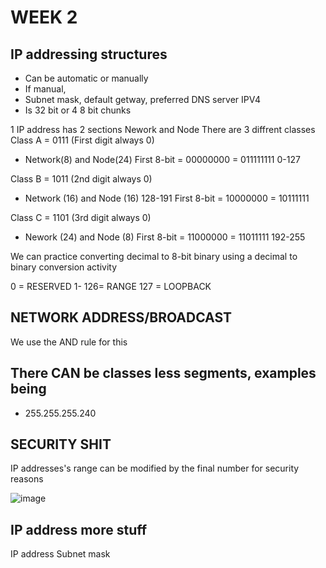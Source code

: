 # WEEK 2
## IP addressing structures
- Can be automatic or manually
- If manual,
- Subnet mask, default getway, preferred DNS server
IPV4
- Is 32 bit or 4 8 bit chunks


1 IP address has 2 sections
  Nework and Node
There are 3 diffrent classes
Class A = 0111 (First digit always 0)
- Network(8) and Node(24)
First 8-bit = 00000000 = 011111111
0-127
  
Class B = 1011 (2nd digit always 0)
- Network (16) and Node (16)
128-191
First 8-bit = 10000000 = 10111111

Class C = 1101 (3rd digit always 0)
- Nework (24) and Node (8)
First 8-bit = 11000000 = 11011111
192-255
  
We can practice converting decimal to 8-bit binary using a decimal to binary conversion activity

0 = RESERVED
1- 126= RANGE
127 = LOOPBACK

## NETWORK ADDRESS/BROADCAST 
We use the AND rule for this

## There CAN be classes less segments, examples being
- 255.255.255.240

## SECURITY SHIT
IP addresses's range can be modified by the final number for security reasons

![image](https://github.com/user-attachments/assets/f32dc303-59f4-49f9-a301-0600ff1af572)


## IP address more stuff
IP address 
Subnet mask
